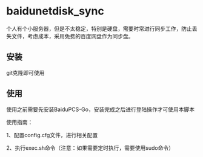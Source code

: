 # baidunetdisk_sync

 个人有个小服务器，但是不太稳定，特别是硬盘，需要时常进行同步工作，防止丢失文件，考虑成本，采用免费的百度网盘作为同步盘。

## 安装

git克隆即可使用

## 使用

使用之前需要先安装BaiduPCS-Go，安装完成之后进行登陆操作才可使用本脚本

使用指南：

1、配置config.cfg文件，进行相关配置

2、执行exec.sh命令（注意：如果需要定时执行，需要使用sudo命令）
